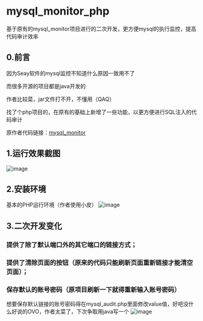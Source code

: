 # mysql_monitor_php
基于原有的mysql_monitor项目进行的二次开发，更方便mysql的执行监控，提高代码审计效率
## 0.前言
因为Seay软件的mysql监控不知道什么原因一致用不了<br/>

而很多开源的项目都是java开发的 <br/>

作者比较菜，jar文件打不开，不懂用（QAQ） <br/>

找了个php项目的，在原有的基础上新增了一些功能，以更方便进行SQL注入的代码审计 <br/>



原作者代码链接：[mysql_monitor](https://github.com/amulx/mysql_monitor)


## 1.运行效果截图

![image](https://user-images.githubusercontent.com/98884431/235581026-19b8eeec-f030-4cae-86e0-eaae5539f565.png)





## 2.安装环境
基本的PHP运行环境（作者使用小皮）
![image](https://user-images.githubusercontent.com/98884431/235581946-0d0a51a3-2300-446f-aeeb-2b7249d88cb2.png)



## 3.二次开发变化
   ### 提供了除了默认端口外的其它端口的链接方式；
   ### 提供了清除页面的按钮（原来的代码只能刷新页面重新链接才能清空页面）；
   ### 保存默认的账号密码（原项目刷新一下就得重新输入账号密码）
	 
想要保存默认链接的账号密码得在mysql_audit.php里面修改value值，好吧没什么好说的OVO，作者太菜了，下次争取用java写一个
![image](https://user-images.githubusercontent.com/98884431/235582030-9854e567-d102-4c14-9a2e-d489f806d270.png)

	
	


